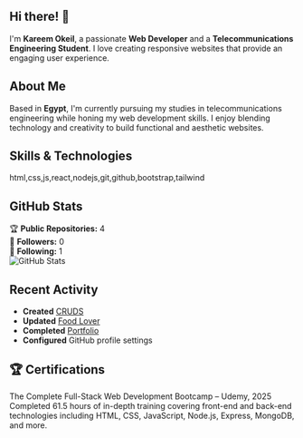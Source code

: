 ## Hi there! 👋

I'm **Kareem Okeil**, a passionate **Web Developer** and a **Telecommunications Engineering Student**. I love creating responsive websites that provide an engaging user experience.

## About Me

Based in **Egypt**, I'm currently pursuing my studies in telecommunications engineering while honing my web development skills. I enjoy blending technology and creativity to build functional and aesthetic websites.

## Skills & Technologies

html,css,js,react,nodejs,git,github,bootstrap,tailwind

## GitHub Stats

🏆 **Public Repositories:** 4  
👥 **Followers:** 0  
👤 **Following:** 1  
![GitHub Stats](https://github-readme-stats.vercel.app/api?username=kareemokeil&show_icons=true&theme=radical)

## Recent Activity

- **Created** [CRUDS](https://github.com/kareemokeil/CRUDS)  
- **Updated** [Food Lover](https://github.com/kareemokeil/food-lover)  
- **Completed** [Portfolio](https://github.com/kareemokeil/portfolio)  
- **Configured** GitHub profile settings

## 🏆 Certifications

The Complete Full-Stack Web Development Bootcamp – Udemy, 2025
Completed 61.5 hours of in-depth training covering front-end and back-end technologies including HTML, CSS, JavaScript, Node.js, Express, MongoDB, and more.

